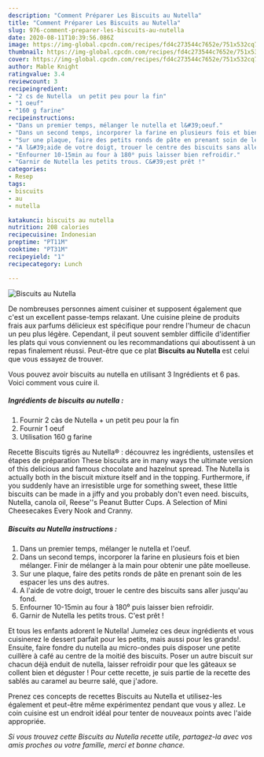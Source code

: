 ```yaml
---
description: "Comment Préparer Les Biscuits au Nutella"
title: "Comment Préparer Les Biscuits au Nutella"
slug: 976-comment-preparer-les-biscuits-au-nutella
date: 2020-08-11T10:39:56.086Z
image: https://img-global.cpcdn.com/recipes/fd4c273544c7652e/751x532cq70/biscuits-au-nutella-photo-principale-de-la-recette.jpg
thumbnail: https://img-global.cpcdn.com/recipes/fd4c273544c7652e/751x532cq70/biscuits-au-nutella-photo-principale-de-la-recette.jpg
cover: https://img-global.cpcdn.com/recipes/fd4c273544c7652e/751x532cq70/biscuits-au-nutella-photo-principale-de-la-recette.jpg
author: Mable Knight
ratingvalue: 3.4
reviewcount: 3
recipeingredient:
- "2 cs de Nutella  un petit peu pour la fin"
- "1 oeuf"
- "160 g farine"
recipeinstructions:
- "Dans un premier temps, mélanger le nutella et l&#39;oeuf."
- "Dans un second temps, incorporer la farine en plusieurs fois et bien mélanger. Finir de mélanger à la main pour obtenir une pâte moelleuse."
- "Sur une plaque, faire des petits ronds de pâte en prenant soin de les espacer les uns des autres."
- "A l&#39;aide de votre doigt, trouer le centre des biscuits sans aller jusqu&#39;au fond."
- "Enfourner 10-15min au four à 180⁰ puis laisser bien refroidir."
- "Garnir de Nutella les petits trous. C&#39;est prêt !"
categories:
- Resep
tags:
- biscuits
- au
- nutella

katakunci: biscuits au nutella 
nutrition: 208 calories
recipecuisine: Indonesian
preptime: "PT11M"
cooktime: "PT31M"
recipeyield: "1"
recipecategory: Lunch

---
```



![Biscuits au Nutella](https://img-global.cpcdn.com/recipes/fd4c273544c7652e/751x532cq70/biscuits-au-nutella-photo-principale-de-la-recette.jpg)

De nombreuses personnes aiment cuisiner et supposent également que c'est un excellent passe-temps relaxant. Une cuisine pleine de produits frais aux parfums délicieux est spécifique pour rendre l'humeur de chacun un peu plus légère. Cependant, il peut souvent sembler difficile d'identifier les plats qui vous conviennent ou les recommandations qui aboutissent à un repas finalement réussi. Peut-être que ce plat <strong> Biscuits au Nutella </strong> est celui que vous essayez de trouver.

<!--inarticleads1-->

Vous pouvez avoir biscuits au nutella en utilisant 3 Ingrédients et 6 pas. Voici comment vous cuire il.

##### Ingrédients de biscuits au nutella :

1. Fournir 2 càs de Nutella + un petit peu pour la fin
1. Fournir 1 oeuf
1. Utilisation 160 g farine


Recette Biscuits tigrés au Nutella® : découvrez les ingrédients, ustensiles et étapes de préparation These biscuits are in many ways the ultimate version of this delicious and famous chocolate and hazelnut spread. The Nutella is actually both in the biscuit mixture itself and in the topping. Furthermore, if you suddenly have an irresistible urge for something sweet, these little biscuits can be made in a jiffy and you probably don&#39;t even need. biscuits, Nutella, canola oil, Reese&#39;&#39;s Peanut Butter Cups. A Selection of Mini Cheesecakes Every Nook and Cranny. 

<!--inarticleads2-->

##### Biscuits au Nutella instructions :

1. Dans un premier temps, mélanger le nutella et l&#39;oeuf.
1. Dans un second temps, incorporer la farine en plusieurs fois et bien mélanger. Finir de mélanger à la main pour obtenir une pâte moelleuse.
1. Sur une plaque, faire des petits ronds de pâte en prenant soin de les espacer les uns des autres.
1. A l&#39;aide de votre doigt, trouer le centre des biscuits sans aller jusqu&#39;au fond.
1. Enfourner 10-15min au four à 180⁰ puis laisser bien refroidir.
1. Garnir de Nutella les petits trous. C&#39;est prêt !


Et tous les enfants adorent le Nutella! Jumelez ces deux ingrédients et vous cuisinerez le dessert parfait pour les petits, mais aussi pour les grands!. Ensuite, faire fondre du nutella au micro-ondes puis disposer une petite cuillère à café au centre de la moitié des biscuits. Poser un autre biscuit sur chacun déjà enduit de nutella, laisser refroidir pour que les gâteaux se collent bien et déguster ! Pour cette recette, je suis partie de la recette des sablés au caramel au beurre salé, que j&#39;adore. 

<!--inarticleads1-->

<p>
Prenez ces concepts de recettes Biscuits au Nutella et utilisez-les également et peut-être même expérimentez pendant que vous y allez. Le coin cuisine est un endroit idéal pour tenter de nouveaux points avec l'aide appropriée.
</p>

<p>
<i>Si vous trouvez cette Biscuits au Nutella recette utile, partagez-la avec vos amis proches ou votre famille, merci et bonne chance.</i>
</p>
